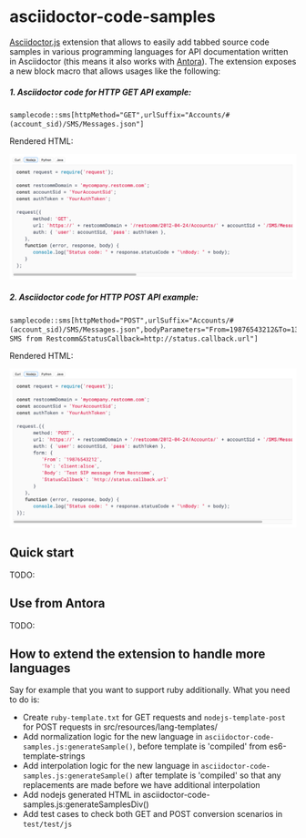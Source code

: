 # asciidoctor-code-samples

[Asciidoctor.js](https://asciidoctor.org/docs/asciidoctor.js/) extension that allows to easily add tabbed source code samples in various programming languages for API documentation written in Asciidoctor (this means it also works with [Antora](https://antora.org/)). The extension exposes a new block macro that allows usages like the following:

##### 1. Asciidoctor code for HTTP GET API example:

```
samplecode::sms[httpMethod="GET",urlSuffix="Accounts/#(account_sid)/SMS/Messages.json"]
```

Rendered HTML:

![HTTP GET Example](/doc/images/GET-example.png)

##### 2. Asciidoctor code for HTTP POST API example:

```
samplecode::sms[httpMethod="POST",urlSuffix="Accounts/#(account_sid)/SMS/Messages.json",bodyParameters="From=19876543212&To=13216549878&Body=Test SMS from Restcomm&StatusCallback=http://status.callback.url"]
```

Rendered HTML:

![HTTP POST Example](/doc/images/POST-example.png)

## Quick start

TODO:

## Use from Antora

TODO:  

## How to extend the extension to handle more languages

Say for example that you want to support ruby additionally. What you need to do is:
* Create `ruby-template.txt` for GET requests and `nodejs-template-post` for POST requests in src/resources/lang-templates/
* Add normalization logic for the new language in `asciidoctor-code-samples.js:generateSample()`, before template is 'compiled' from es6-template-strings
* Add interpolation logic for the new language in `asciidoctor-code-samples.js:generateSample()` after template is 'compiled' so that any replacements are made before we have additional interpolation
* Add nodejs generated HTML in asciidoctor-code-samples.js:generateSamplesDiv()
* Add test cases to check both GET and POST conversion scenarios in `test/test/js`
